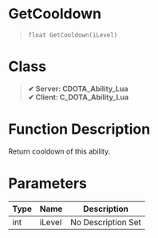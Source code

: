 # GetCooldown
> `float GetCooldown(iLevel)`
# Class
> __✔ Server: CDOTA_Ability_Lua__  
> __✔ Client: C_DOTA_Ability_Lua__  
# Function Description
Return cooldown of this ability.
# Parameters
Type|Name|Description
--|--|--
int|iLevel|No Description Set

